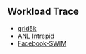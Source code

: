 Workload Trace
---


- [grid5k](https://github.com/hxwang/Seminar/blob/master/Paper-Summary/traces/grid5k.md)
- [ANL Intrepid](https://github.com/hxwang/Seminar/blob/master/Paper-Summary/traces/intrepid.md)
- [Facebook-SWIM](https://github.com/SWIMProjectUCB/SWIM)
